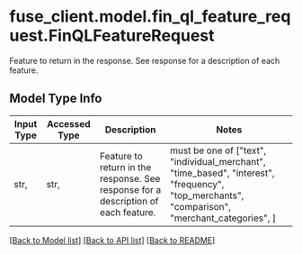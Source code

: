 # fuse_client.model.fin_ql_feature_request.FinQLFeatureRequest

Feature to return in the response. See response for a description of each feature.

## Model Type Info
Input Type | Accessed Type | Description | Notes
------------ | ------------- | ------------- | -------------
str,  | str,  | Feature to return in the response. See response for a description of each feature. | must be one of ["text", "individual_merchant", "time_based", "interest", "frequency", "top_merchants", "comparison", "merchant_categories", ] 

[[Back to Model list]](../../README.md#documentation-for-models) [[Back to API list]](../../README.md#documentation-for-api-endpoints) [[Back to README]](../../README.md)

